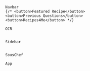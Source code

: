                             Navbar
                            {/* <button>Featured Recipe</button>
                            <button>Previous Questions</button>
                            <button>Recipes4Me</button> */}

                            OCR


                            Sidebar


                            SousChef

                            App

                            